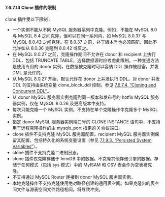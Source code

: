 #### 7.6.7.14 Clone 插件的限制

clone 插件受以下限制：

- 一个实例不能从不同 MySQL 服务器系列中克隆。例如，不能在 MySQL 8.0 与 MySQL 8.4 之间克隆，但可以在同一系列内，如 MySQL 8.0.37 与 MySQL 8.0.42 之间克隆。在 8.0.37 之前，补丁版本号也必须匹配，因此不允许如从 8.0.36 克隆到 8.0.42 或反之。
- 在 MySQL 8.0.27 之前，克隆操作期间不允许在 donor 和 recipient 上执行 DDL，包括 TRUNCATE TABLE。选择数据源时应考虑此限制。一种变通方法是使用专用的 donor 实例，在数据被克隆时可以容纳 DDL 操作被阻塞。并发 DML 是允许的。
- 从 MySQL 8.0.27 开始，默认允许在 donor 上并发执行 DDL。对 donor 并发 DDL 的支持由系统变量 clone_block_ddl 控制。参见 [7.6.7.4, “Cloning and Concurrent DDL”](#7.6.7.4-cloning-and-concurrent-ddl)。
- 从 donor MySQL 服务器实例克隆到同一版本和发布号的 hotfix MySQL 服务器实例，仅在 MySQL 8.0.26 及更高版本中支持。
- 每次只能克隆一个 MySQL 实例。不支持在单个克隆操作中克隆多个 MySQL 实例。
- 指定 donor MySQL 服务器实例端口号的 CLONE INSTANCE 语句中，不支持用于远程克隆操作的由 mysqlx_port 指定的 X 协议端口。
- clone 插件不支持克隆 MySQL 服务器配置。recipient MySQL 服务器实例保留其配置，包括持久化的系统变量设置（参见 [7.1.9.3, “Persisted System Variables”](#7.1.9.3-persisted-system-variables)）。
- clone 插件不支持克隆二进制日志。
- clone 插件仅克隆存储于 InnoDB 中的数据。不克隆其他存储引擎的数据。存储于任何模式（包括 sys 模式）中的 MyISAM 和 CSV 表会作为空表被克隆。
- 不支持通过 MySQL Router 连接到 donor MySQL 服务器实例。
- 本地克隆操作不支持克隆使用绝对路径创建的通用表空间。如果克隆出的表空间文件与源表空间文件路径相同，将导致冲突。